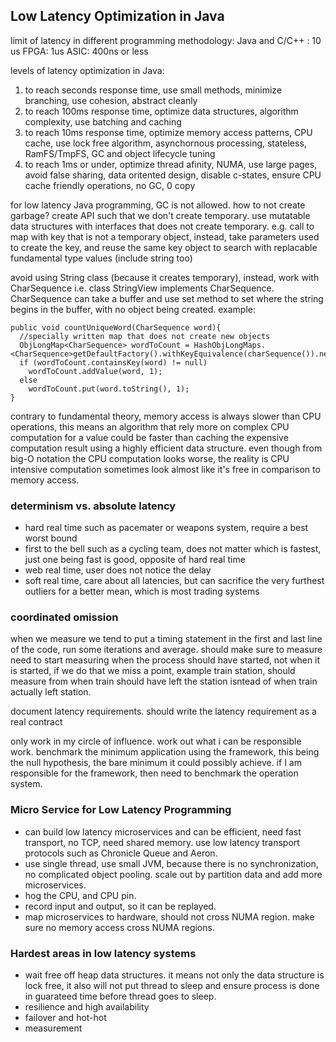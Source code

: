 ## Low Latency Optimization in Java

limit of latency in different programming methodology:
Java and C/C++ : 10 us
FPGA: 1us
ASIC: 400ns or less

levels of latency optimization in Java:
1) to reach seconds response time, use small methods, minimize branching, use cohesion, abstract cleanly
2) to reach 100ms response time, optimize data structures, algorithm complexity, use batching and caching
3) to reach 10ms response time, optimize memory access patterns, CPU cache, use lock free algorithm, asynchornous processing, stateless, RamFS/TmpFS, GC and object lifecycle tuning
4) to reach 1ms or under, optimize thread afinity, NUMA, use large pages, avoid false sharing, data oritented design, disable c-states, ensure CPU cache friendly operations, no GC, 0 copy

for low latency Java programming, GC is not allowed. how to not create garbage? create API such that we don't create temporary. use mutatable data structures with interfaces that does not create temporary. e.g. call to map with key that is not a temporary object, instead, take parameters used to create the key, and reuse the same key object to search with replacable fundamental type values (include string too)

avoid using String class (because it creates temporary), instead, work with CharSequence i.e. class StringView implements CharSequence. CharSequence can take a buffer and use set method to set where the string begins in the buffer, with no object being created. example:

```
public void countUniqueWord(CharSequence word){
  //specially written map that does not create new objects
  ObjLongMap<CharSequence> wordToCount = HashObjLongMaps.<CharSequence>getDefaultFactory().withKeyEquivalence(charSequence()).newMutableMap();
  if (wordToCount.containsKey(word) != null)
    wordToCount.addValue(word, 1);
  else
    wordToCount.put(word.toString(), 1);
}
```

contrary to fundamental theory, memory access is always slower than CPU operations, this means an algorithm that rely more on complex CPU computation for a value could be faster than caching the expensive computation result using a highly efficient data structure. even though from big-O notation the CPU computation looks worse, the reality is CPU intensive computation sometimes look almost like it's free in comparison to memory access.

### determinism vs. absolute latency
* hard real time such as pacemater or weapons system, require a best worst bound
* first to the bell such as a cycling team, does not matter which is fastest, just one being fast is good, opposite of hard real time
* web real time, user does not notice the delay
* soft real time, care about all latencies, but can sacrifice the very furthest outliers for a better mean, which is most trading systems

### coordinated omission
when we measure we tend to put a timing statement in the first and last line of the code, run some iterations and average. should make sure to measure need to start measuring when the process should have started, not when it is started, if we do that we miss a point, example train station, should measure from when train should have left the station isntead of when train actually left station.

document latency requirements. should write the latency requirement as a real contract

only work in my circle of influence. work out what i can be responsible work. benchmark the minimum application using the framework, this being the null hypothesis, the bare minimum it could possibly achieve. if I am responsible for the framework, then need to benchmark the operation system.

### Micro Service for Low Latency Programming
* can build low latency microservices and can be efficient, need fast transport, no TCP, need shared memory. use low latency transport protocols such as Chronicle Queue and Aeron.
* use single thread, use small JVM, because there is no synchronization, no complicated object pooling. scale out by partition data and add more microservices.
* hog the CPU, and CPU pin.
* record input and output, so it can be replayed.
* map microservices to hardware, should not cross NUMA region. make sure no memory access cross NUMA regions.

### Hardest areas in low latency systems
* wait free off heap data structures. it means not only the data structure is lock free, it also will not put thread to sleep and ensure process is done in guarateed time before thread goes to sleep.
* resilience and high availability
* failover and hot-hot
* measurement
